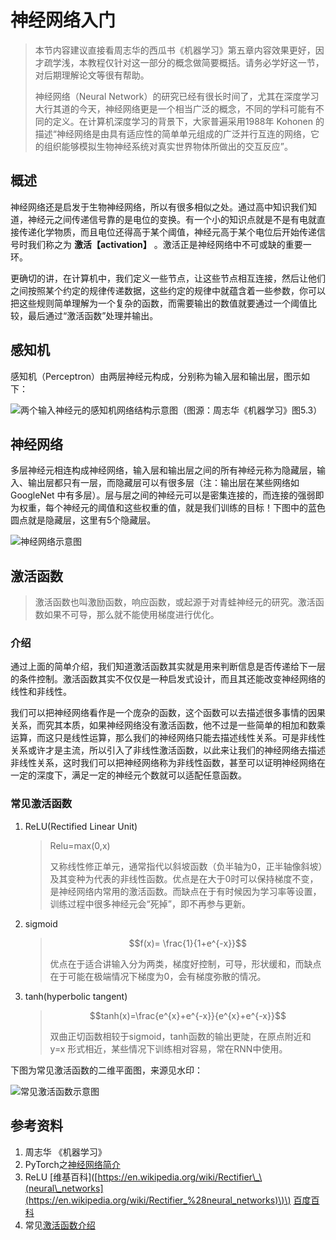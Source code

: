 # 神经网络入门

> 本节内容建议直接看周志华的西瓜书《机器学习》第五章内容效果更好，因才疏学浅，本教程仅针对这一部分的概念做简要概括。请务必学好这一节，对后期理解论文等很有帮助。
>
> 神经网络（Neural Network）的研究已经有很长时间了，尤其在深度学习大行其道的今天，神经网络更是一个相当广泛的概念，不同的学科可能有不同的定义。在计算机深度学习的背景下，大家普遍采用1988年 Kohonen 的描述“神经网络是由具有适应性的简单单元组成的广泛并行互连的网络，它的组织能够模拟生物神经系统对真实世界物体所做出的交互反应”。

## 概述

​ 神经网络还是启发于生物神经网络，所以有很多相似之处。通过高中知识我们知道，神经元之间传递信号靠的是电位的变换。有一个小的知识点就是不是有电就直接传递化学物质，而且电位还得高于某个阈值，神经元高于某个电位后开始传递信号时我们称之为 **激活【activation】** 。激活正是神经网络中不可或缺的重要一环。

​ 更确切的讲，在计算机中，我们定义一些节点，让这些节点相互连接，然后让他们之间按照某个约定的规律传递数据，这些约定的规律中就蕴含着一些参数，你可以把这些规则简单理解为一个复杂的函数，而需要输出的数值就要通过一个阈值比较，最后通过“激活函数”处理并输出。

## 感知机

​ 感知机（Perceptron）由两层神经元构成，分别称为输入层和输出层，图示如下：

![&#x4E24;&#x4E2A;&#x8F93;&#x5165;&#x795E;&#x7ECF;&#x5143;&#x7684;&#x611F;&#x77E5;&#x673A;&#x7F51;&#x7EDC;&#x7ED3;&#x6784;&#x793A;&#x610F;&#x56FE;&#xFF08;&#x56FE;&#x6E90;&#xFF1A;&#x5468;&#x5FD7;&#x534E;&#x300A;&#x673A;&#x5668;&#x5B66;&#x4E60;&#x300B;&#x56FE;5.3&#xFF09;](http://resource.mahc.host/img/image-20200703220840371.png)

## 神经网络

​ 多层神经元相连构成神经网络，输入层和输出层之间的所有神经元称为隐藏层，输入、输出层都只有一层，而隐藏层可以有很多层（注：输出层在某些网络如GoogleNet 中有多层）。层与层之间的神经元可以是密集连接的，而连接的强弱即为权重，每个神经元的阈值和这些权重的值，就是我们训练的目标！下图中的蓝色圆点就是隐藏层，这里有5个隐藏层。

![&#x795E;&#x7ECF;&#x7F51;&#x7EDC;&#x793A;&#x610F;&#x56FE;](http://resource.mahc.host/img/7.png)

## 激活函数

> 激活函数也叫激励函数，响应函数，或起源于对青蛙神经元的研究。激活函数如果不可导，那么就不能使用梯度进行优化。

### 介绍

​ 通过上面的简单介绍，我们知道激活函数其实就是用来判断信息是否传递给下一层的条件控制。激活函数其实不仅仅是一种启发式设计，而且其还能改变神经网络的线性和非线性。

​ 我们可以把神经网络看作是一个庞杂的函数，这个函数可以去描述很多事情的因果关系，而究其本质，如果神经网络没有激活函数，他不过是一些简单的相加和数乘运算，而这只是线性运算，那么我们的神经网络只能去描述线性关系。可是非线性关系或许才是主流，所以引入了非线性激活函数，以此来让我们的神经网络去描述非线性关系，这时我们可以把神经网络称为非线性函数，甚至可以证明神经网络在一定的深度下，满足一定的神经元个数就可以适配任意函数。

### 常见激活函数

1. ReLU\(Rectified Linear Unit\)

   > Relu=max\(0,x\)
   >
   > 又称线性修正单元，通常指代以斜坡函数（负半轴为0，正半轴像斜坡）及其变种为代表的非线性函数。优点是在大于0时可以保持梯度不变，是神经网络内常用的激活函数。而缺点在于有时候因为学习率等设置，训练过程中很多神经元会“死掉”，即不再参与更新。

2. sigmoid

   > $$f(x)= \frac{1}{1+e^{-x}}$$
   >
   > 优点在于适合讲输入分为两类，梯度好控制，可导，形状缓和，而缺点在于可能在极端情况下梯度为0，会有梯度弥散的情况。

3. tanh\(hyperbolic tangent\)

   > $$tanh(x)=\frac{e^{x}+e^{-x}}{e^{x}+e^{-x}}$$
   >
   > 双曲正切函数相较于sigmoid，tanh函数的输出更陡，在原点附近和 y=x 形式相近，某些情况下训练相对容易，常在RNN中使用。

下图为常见激活函数的二维平面图，来源见水印：

![&#x5E38;&#x89C1;&#x6FC0;&#x6D3B;&#x51FD;&#x6570;&#x793A;&#x610F;&#x56FE;](http://resource.mahc.host/img/clip_image001.jpg)

## 参考资料

1. 周志华 《机器学习》
2. PyTorch之[神经网络简介](https://github.com/zergtant/pytorch-handbook/blob/master/chapter2/2.3-deep-learning-neural-network-introduction.ipynb)
3. ReLU \[维基百科\]\([https://en.wikipedia.org/wiki/Rectifier\_\(neural\_networks](https://en.wikipedia.org/wiki/Rectifier_%28neural_networks)\)\)   [百度百科](https://baike.baidu.com/item/ReLU%20%E5%87%BD%E6%95%B0/22689567?fr=aladdin)
4. 常见[激活函数介绍](https://www.jianshu.com/p/857d5859d2cc)

